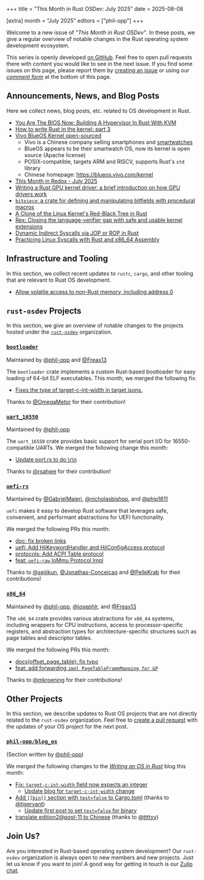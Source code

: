 +++
title = "This Month in Rust OSDev: July 2025"
date = 2025-08-08

[extra]
month = "July 2025"
editors = ["phil-opp"]
+++

Welcome to a new issue of _"This Month in Rust OSDev"_. In these posts, we give a regular overview of notable changes in the Rust operating system development ecosystem.

<!-- more -->

This series is openly developed [on GitHub](https://github.com/rust-osdev/homepage/). Feel free to open pull requests there with content you would like to see in the next issue. If you find some issues on this page, please report them by [creating an issue](https://github.com/rust-osdev/homepage/issues/new) or using our <a href="#comment-form">_comment form_</a> at the bottom of this page.

<!--
    This is a draft for the upcoming "This Month in Rust OSDev (July 2025)" post.
    Feel free to create pull requests against the `next` branch to add your
    content here.
    Please take a look at the past posts on https://rust-osdev.com/ to see the
    general structure of these posts.
-->

## Announcements, News, and Blog Posts

Here we collect news, blog posts, etc. related to OS development in Rust.

<!--
Please follow this template:

- [Title](https://example.com)
  - (optional) Some additional context
-->

- [You Are The BIOS Now: Building A Hypervisor In Rust With KVM](https://yeet.cx/blog/you-are-the-bios-now)
- [How to write Rust in the kernel: part 3](https://lwn.net/Articles/1026694/)
- [Vivo BlueOS Kernel open-sourced](https://github.com/vivoblueos/kernel)
  - Vivo is a Chinese company selling smartphones and [smartwatches](https://www.vivo.com/en/products/watch3)
  - BlueOS appears to be their smartwatch OS, now its kernel is open source (Apache license)
  - POSIX-compatible, targets ARM and RISCV, supports Rust's `std` library
  - Chinese homepage: <https://blueos.vivo.com/kernel>
- [This Month in Redox - July 2025](https://www.redox-os.org/news/this-month-250731/)
- [Writing a Rust GPU kernel driver: a brief introduction on how GPU drivers work](https://www.collabora.com/news-and-blog/blog/2025/08/06/writing-a-rust-gpu-kernel-driver-a-brief-introduction-on-how-gpu-drivers-work/)
- [`bitpiece`: a crate for defining and manipulating bitfields with procedural macros](https://github.com/roeeshoshani/bitpiece)
- [A Clone of the Linux Kernel's Red-Black Tree in Rust](https://www.reddit.com/r/rust/comments/1lyad9b/rougenoir_a_clone_of_the_linux_kernels_redblack/)
- [Rex: Closing the language-verifier gap with safe and usable kernel extensions](https://www.usenix.org/conference/atc25/presentation/jia)
- [Dynamic Indirect Syscalls via JOP or ROP in Rust](https://kirchware.com/Dynamic-Indirect-Syscalls-via-JOP-or-ROP-in-Rust)
- [Practicing Linux Syscalls with Rust and x86_64 Assembly](https://www.reddit.com/r/rust/comments/1lyxyoa/practicing_linux_syscalls_with_rust_and_x86_64/)

## Infrastructure and Tooling

In this section, we collect recent updates to `rustc`, `cargo`, and other tooling that are relevant to Rust OS development.

<!--
    Please use the following template:

- [Title](https://example.com)
  - (optional) Some additional context
-->

- [Allow volatile access to non-Rust memory, including address 0](https://github.com/rust-lang/rust/pull/141260)


## `rust-osdev` Projects

In this section, we give an overview of notable changes to the projects hosted under the [`rust-osdev`](https://github.com/rust-osdev/about) organization.

<!--
    Please use the following template:

    ### [`repo_name`](https://github.com/rust-osdev/repo_name)
    <span class="maintainers">Maintained by [@maintainer_1](https://github.com/maintainer_1)</span>

    The `repo_name` crate ...<<short introduction>>...

    We merged the following changes this month:
    <<changelog, either in list or text form>>
-->

### [`bootloader`](https://github.com/rust-osdev/bootloader)
<span class="maintainers">Maintained by [@phil-opp](https://github.com/phil-opp) and [@Freax13](https://github.com/orgs/rust-osdev/people/Freax13)</span>

The `bootloader` crate implements a custom Rust-based bootloader for easy loading of 64-bit ELF executables. This month, we merged the following fix:

- [Fixes the type of target-c-int-width in target jsons.](https://github.com/rust-osdev/bootloader/pull/509)

Thanks to [@OmegaMetor](https://github.com/OmegaMetor) for their contribution!


### [`uart_16550`](https://github.com/rust-osdev/uart_16550)
<span class="maintainers">Maintained by [@phil-opp](https://github.com/phil-opp)</span>

The `uart_16550` crate provides basic support for serial port I/O for 16550-compatible UARTs. We merged the following change this month:

- [Update port.rs to do \r\n](https://github.com/rust-osdev/uart_16550/pull/40)

Thanks to [@rsahwe](https://github.com/rsahwe) for their contribution!


### [`uefi-rs`](https://github.com/rust-osdev/uefi-rs)
<span class="maintainers">Maintained by [@GabrielMajeri](https://github.com/GabrielMajeri), [@nicholasbishop](https://github.com/nicholasbishop), and [@phip1611](https://github.com/phip1611)</span>

`uefi` makes it easy to develop Rust software that leverages safe, convenient,
and performant abstractions for UEFI functionality.

We merged the following PRs this month:

- [doc: fix broken links](https://github.com/rust-osdev/uefi-rs/pull/1716)
- [uefi: Add HiiKeywordHandler and HiiConfigAccess protocol](https://github.com/rust-osdev/uefi-rs/pull/1684)
- [protocols: Add ACPI Table protocol](https://github.com/rust-osdev/uefi-rs/pull/1731)
- [feat: `uefi-raw` IoMmu Protocol Impl](https://github.com/rust-osdev/uefi-rs/pull/1732)

Thanks to [@seijikun](https://github.com/seijikun), [@Jonathas-Conceicao](https://github.com/Jonathas-Conceicao) and [@PelleKrab](https://github.com/PelleKrab) for their contributions!

<!-- - [chore(deps): update crate-ci/typos action to v1.34.0](https://github.com/rust-osdev/uefi-rs/pull/1717)
- [chore(deps): lock file maintenance](https://github.com/rust-osdev/uefi-rs/pull/1718)
- [chore(deps): lock file maintenance](https://github.com/rust-osdev/uefi-rs/pull/1729)
- [chore(deps): lock file maintenance](https://github.com/rust-osdev/uefi-rs/pull/1730) -->

### [`x86_64`](https://github.com/rust-osdev/x86_64)
<span class="maintainers">Maintained by [@phil-opp](https://github.com/phil-opp), [@josephlr](https://github.com/orgs/rust-osdev/people/josephlr), and [@Freax13](https://github.com/orgs/rust-osdev/people/Freax13)</span>

The `x86_64` crate provides various abstractions for `x86_64` systems, including wrappers for CPU instructions, access to processor-specific registers, and abstraction types for architecture-specific structures such as page tables and descriptor tables.

We merged the following PRs this month:

- [docs(offset_page_table): fix typo](https://github.com/rust-osdev/x86_64/pull/555)
- [feat: add forwarding `impl PageTableFrameMapping for &P`](https://github.com/rust-osdev/x86_64/pull/556)

Thanks to [@mkroening](https://github.com/mkroening) for their contributions!



## Other Projects

In this section, we describe updates to Rust OS projects that are not directly related to the `rust-osdev` organization. Feel free to [create a pull request](https://github.com/rust-osdev/homepage/pulls) with the updates of your OS project for the next post.

<!--
    Please use the following template:

    ### [`owner_name/repo_name`](https://github.com/rust-osdev/owner_name/repo_name)
    <span class="maintainers">(Section written by [@your_github_name](https://github.com/your_github_name))</span>

    ...<<your project updates>>...
-->


<!-- <span class="gray">No projects updates were submitted this month.</span> -->

### [`phil-opp/blog_os`](https://github.com/phil-opp/blog_os)
<span class="maintainers">(Section written by [@phil-opp](https://github.com/phil-opp))</span>

We merged the following changes to the [_Writing an OS in Rust_](https://os.phil-opp.com/) blog this month:

- [Fix: `target-c-int-width` field now expects an integer](https://github.com/phil-opp/blog_os/pull/1425)
  - [Update blog for `target-c-int-width` change](https://github.com/phil-opp/blog_os/pull/1426)
- [Add `[[bin]]` section with `test=false` to Cargo.toml](https://github.com/phil-opp/blog_os/pull/1412) (thanks to [@tigeryant](https://github.com/tigeryant))
  - [Update first post to set `test=false` for binary](https://github.com/phil-opp/blog_os/pull/1427)
- [translate edition2@post-11 to Chinese](https://github.com/phil-opp/blog_os/pull/1420) (thanks to [@ttttyy](https://github.com/ttttyy))

## Join Us?

Are you interested in Rust-based operating system development? Our `rust-osdev` organization is always open to new members and new projects. Just let us know if you want to join! A good way for getting in touch is our [Zulip chat](https://rust-osdev.zulipchat.com).
